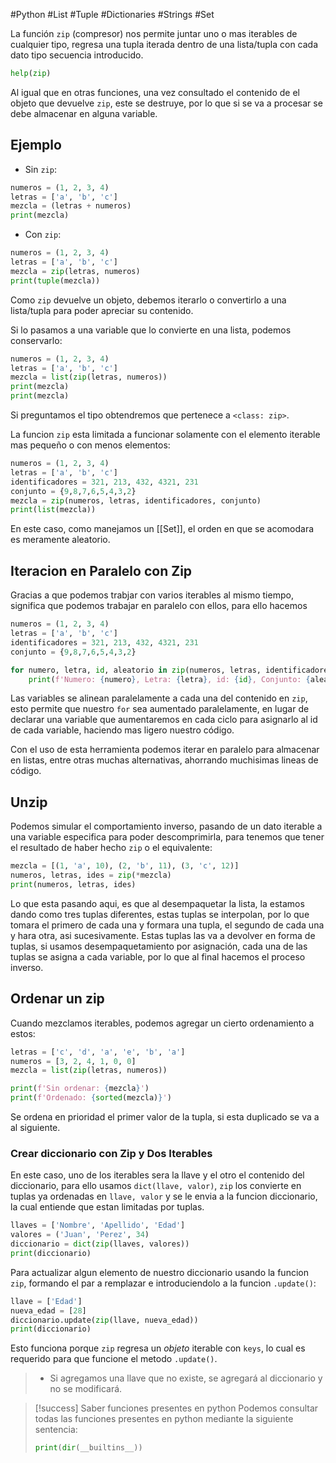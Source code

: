 #Python #List #Tuple #Dictionaries #Strings #Set 

La función `zip` (compresor) nos permite juntar uno o mas iterables de cualquier tipo, regresa una tupla iterada dentro de una lista/tupla con cada dato tipo secuencia introducido.

```python
help(zip)
```

Al igual que en otras funciones, una vez consultado el contenido de el objeto que devuelve `zip`, este se destruye, por lo que si se va a procesar se debe almacenar en alguna variable.
## Ejemplo

- Sin `zip`:

```python
numeros = (1, 2, 3, 4)
letras = ['a', 'b', 'c']
mezcla = (letras + numeros)
print(mezcla)
```

- Con `zip`:
```python
numeros = (1, 2, 3, 4)
letras = ['a', 'b', 'c']
mezcla = zip(letras, numeros)
print(tuple(mezcla))
```

Como `zip` devuelve un objeto, debemos iterarlo o convertirlo a una lista/tupla para poder apreciar su contenido.

Si lo pasamos a una variable que lo convierte en una lista, podemos conservarlo:

```python
numeros = (1, 2, 3, 4)
letras = ['a', 'b', 'c']
mezcla = list(zip(letras, numeros))
print(mezcla)
print(mezcla)
```

Si preguntamos el tipo obtendremos que pertenece a `<class: zip>`.

La funcion `zip` esta limitada a funcionar solamente con el elemento iterable mas pequeño o con menos elementos:

```python
numeros = (1, 2, 3, 4)
letras = ['a', 'b', 'c']
identificadores = 321, 213, 432, 4321, 231
conjunto = {9,8,7,6,5,4,3,2}
mezcla = zip(numeros, letras, identificadores, conjunto)
print(list(mezcla))
```

En este caso, como manejamos un [[Set]], el orden en que se acomodara es meramente aleatorio.

## Iteracion en Paralelo con Zip

Gracias a que podemos trabjar con varios iterables al mismo tiempo, significa que podemos trabajar en paralelo con ellos, para ello hacemos 

```python
numeros = (1, 2, 3, 4)
letras = ['a', 'b', 'c']
identificadores = 321, 213, 432, 4321, 231
conjunto = {9,8,7,6,5,4,3,2}

for numero, letra, id, aleatorio in zip(numeros, letras, identificadores, conjunto):
	print(f'Numero: {numero}, Letra: {letra}, id: {id}, Conjunto: {aleatorio}')
```

Las variables se alinean paralelamente a cada una del contenido en `zip`, esto permite que nuestro `for` sea aumentado paralelamente, en lugar de declarar una variable que aumentaremos en cada ciclo para asignarlo al id de cada variable, haciendo mas ligero nuestro código.

Con el uso de esta herramienta podemos iterar en paralelo para almacenar en listas, entre otras muchas alternativas, ahorrando muchisimas lineas de código.

## Unzip

Podemos simular el comportamiento inverso, pasando de un dato iterable a una variable especifica para poder descomprimirla, para tenemos que tener el resultado de haber hecho `zip` o el equivalente:

```python
mezcla = [(1, 'a', 10), (2, 'b', 11), (3, 'c', 12)]
numeros, letras, ides = zip(*mezcla)
print(numeros, letras, ides)
```

Lo que esta pasando aqui, es que al desempaquetar la lista, la estamos dando como tres tuplas diferentes, estas tuplas se interpolan, por lo que tomara el primero de cada una y formara una tupla, el segundo de cada una y hara otra, asi sucesivamente. Estas tuplas las va a devolver en forma de tuplas, si usamos desempaquetamiento por asignación, cada una de las tuplas se asigna a cada variable, por lo que al final hacemos el proceso inverso.

## Ordenar un zip

Cuando mezclamos iterables, podemos agregar un cierto ordenamiento a estos:

```python
letras = ['c', 'd', 'a', 'e', 'b', 'a']
numeros = [3, 2, 4, 1, 0, 0]
mezcla = list(zip(letras, numeros))

print(f'Sin ordenar: {mezcla}')
print(f'Ordenado: {sorted(mezcla)}')
```

Se ordena en prioridad el primer valor de la tupla, si esta duplicado se va a al siguiente.

### Crear diccionario con Zip y Dos Iterables

En este caso, uno de los iterables sera la llave y el otro el contenido del diccionario, para ello usamos `dict(llave, valor)`, `zip` los convierte en tuplas ya ordenadas en `llave, valor` y se le envia a la funcion diccionario, la cual entiende que estan limitadas por tuplas.

```python
llaves = ['Nombre', 'Apellido', 'Edad']
valores = ('Juan', 'Perez', 34)
diccionario = dict(zip(llaves, valores))
print(diccionario)
```

Para actualizar algun elemento de nuestro diccionario usando la funcion `zip`, formando el par a remplazar e introduciendolo a la funcion `.update()`:

```python
llave = ['Edad']
nueva_edad = [28]
diccionario.update(zip(llave, nueva_edad))
print(diccionario)
```

Esto funciona porque `zip` regresa un _objeto_ iterable con `keys`, lo cual es requerido para que funcione el metodo `.update()`.

>- Si agregamos una llave que no existe, se agregará al diccionario y no se modificará.

> [!success] Saber funciones presentes en python
> Podemos consultar todas las funciones presentes en python mediante la siguiente sentencia:
> ```python
> print(dir(__builtins__))
>```

